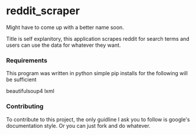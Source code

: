 # reddit_scraper
Might have to come up with a better name soon.

Title is self explanitory, this application scrapes reddit
for search terms and users can use the data for whatever
they want. 


### Requirements
This program was written in python simple pip installs
for the following will be sufficient

beautifulsoup4
lxml


### Contributing
To contribute to this project, the only guidline I ask you to follow is google's documentation style. Or you can just fork and do whatever. 



